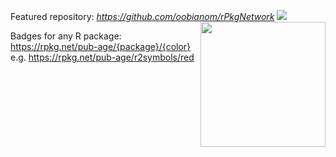 Featured repository: _https://github.com/oobianom/rPkgNetwork_
<img src="https://coursewhiz.org/shinyappsampleso/hex-nextGenShinyApps.png" width="200" align="right" >
![](https://depends.rpkg.net/assets/rpackagedependency2.gif)

Badges for any R package: https://rpkg.net/pub-age/{package}/{color} e.g. https://rpkg.net/pub-age/r2symbols/red
